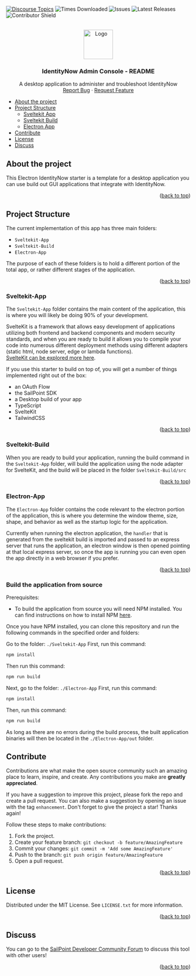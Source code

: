 <a id="readme-top"></a>

<!-- PROJECT SHIELDS -->
[![Discourse Topics][discourse-shield]][discourse-url]
![Times Downloaded][downloads-shield]
![Issues][issues-shield]
![Latest Releases][release-shield]
![Contributor Shield][contributor-shield]


<!-- [discourse-shield]: https://img.shields.io/discourse/topics?label=Discuss%20This%20Tool&server=https%3A%2F%2Fdeveloper.sailpoint.com%2Fdiscuss -->
[discourse-shield]: https://img.shields.io/badge/Discuss_This_Tool-0033a1
[discourse-url]: https://developer.sailpoint.com/discuss/tag/idn-admin-console
[downloads-shield]: https://img.shields.io/github/downloads/sailpoint-oss/idn-admin-console/total?label=Downloads
[issues-shield]:https://img.shields.io/github/issues/sailpoint-oss/idn-admin-console?label=Issues
[release-shield]: https://img.shields.io/github/v/tag/sailpoint-oss/idn-admin-console?label=Current%20Release
[contributor-shield]:https://img.shields.io/github/contributors/sailpoint-oss/idn-admin-console?label=Contributors

[product-screenshot]: ./assets/images/idn-admin-console-output.png

<!-- PROJECT LOGO -->
<br />
<div align="center">
  <a href="https://github.com/othneildrew/Best-README-Template">
    <img src="https://avatars.githubusercontent.com/u/63106368?s=200&v=4" alt="Logo" width="80" height="80">
  </a>

  <h3 align="center">IdentityNow Admin Console - README</h3>

  <p align="center">
    A desktop application to administer and troubleshoot IdentityNow
    <br />
    <a href="https://github.com/sailpoint-oss/idn-admin-console/issues/new?assignees=&labels=bug&projects=&template=bug-report.md&title=%5BBUG%5D+Your+Bug+Report+Here">Report Bug</a>
    ·
    <a href="https://github.com/sailpoint-oss/idn-admin-console/issues/new?assignees=&labels=enhancement&projects=&template=feature-request.md&title=%5BFEATURE%5D+Your+Feature+Request+Here+">Request Feature</a>
  </p>
</div>

- [About the project](#about-the-project)
- [Project Structure](#project-structure)
  - [Sveltekit App](#sveltekit-app)
  - [Sveltekit Build](#sveltekit-build)
  - [Electron App](#electron-app)
- [Contribute](#contribute)
- [License](#license)
- [Discuss](#discuss)


<!-- ABOUT THE PROJECT -->
## About the project

<!-- <div align="center">
<img src="./assets/images/idn-admin-console-output.png" width="500" height="" style="text-align:center">
</div> -->

This Electron IdentityNow starter is a template for a desktop application you can use build out GUI applications that integrate with IdentityNow.  

<p align="right">(<a href="#readme-top">back to top</a>)</p>

<!-- GETTING STARTED -->
## Project Structure

The current implementation of this app has three main folders:
- `Sveltekit-App`
- `Sveltekit-Build`
- `Electron-App`

The purpose of each of these folders is to hold a different portion of the total app, or rather different stages of the application.

<p align="right">(<a href="#readme-top">back to top</a>)</p>

### Sveltekit-App

The `Sveltekit-App` folder contains the main content of the application, this is where you will likely be doing 90% of your development. 

SvelteKit is a framework that allows easy development of applications utilizing both frontend and backend components and modern security standards, and when you are ready to build it allows you to compile your code into numerous different deployment methods using different adapters (static html, node server, edge or lambda functions).   
[SvelteKit can be explored more here](https://kit.svelte.dev).

If you use this starter to build on top of, you will get a number of things implemented right out of the box:  

- an OAuth Flow
- the SailPoint SDK
- a Desktop build of your app
- TypeScript
- SvelteKit
- TailwindCSS

<p align="right">(<a href="#readme-top">back to top</a>)</p>

### Sveltekit-Build

When you are ready to build your application, running the build command in the `Sveltekit-App` folder, will build the application using the node adapter for SvelteKit, and the build will be placed in the folder `Sveltekit-Build/src` 

<p align="right">(<a href="#readme-top">back to top</a>)</p>

### Electron-App

The `Electron-App` folder contains the code relevant to the electron portion of the application, this is where you determine the window theme, size, shape, and behavior as well as the startup logic for the application.

Currently when running the electron application, the `handler` that is generated from the sveltekit build is imported and passed to an express server that runs the application, an electron window is then opened pointing at that local express server, so once the app is running you can even open the app directly in a web browser if you prefer.

<p align="right">(<a href="#readme-top">back to top</a>)</p>

### Build the application from source

Prerequisites:
* To build the application from source you will need NPM installed. You can find instructions on how to install NPM [here](https://docs.npmjs.com/downloading-and-installing-node-js-and-npm).

Once you have NPM installed, you can clone this repository and run the following commands in the specified order and folders:

Go to the folder: `./Sveltekit-App`
First, run this command:
```bash
npm install
```

Then run this command:
```bash
npm run build
```

Next, go to the folder: `./Electron-App`
First, run this command: 
```bash
npm install
```

Then, run this command:
```bash
npm run build
```

As long as there are no errors during the build process, the built application binaries will then be located in the `./Electron-App/out` folder.


<!-- CONTRIBUTING -->
## Contribute

Contributions are what make the open source community such an amazing place to learn, inspire, and create. Any contributions you make are **greatly appreciated**.

If you have a suggestion to improve this project, please fork the repo and create a pull request. You can also make a suggestion by opening an issue with the tag `enhancement`.
Don't forget to give the project a star! Thanks again!

Follow these steps to make contributions:

1. Fork the project.
2. Create your feature branch: `git checkout -b feature/AmazingFeature`
3. Commit your changes: `git commit -m 'Add some AmazingFeature'`
4. Push to the branch: `git push origin feature/AmazingFeature`
5. Open a pull request. 

<p align="right">(<a href="#readme-top">back to top</a>)</p>

<!-- LICENSE -->
## License

Distributed under the MIT License. See `LICENSE.txt` for more information.

<p align="right">(<a href="#readme-top">back to top</a>)</p>

<!-- CONTACT -->
## Discuss
You can go to the [SailPoint Developer Community Forum](https://developer.sailpoint.com/discuss/tag/idn-admin-console) to discuss this tool with other users! 

<p align="right">(<a href="#readme-top">back to top</a>)</p>
